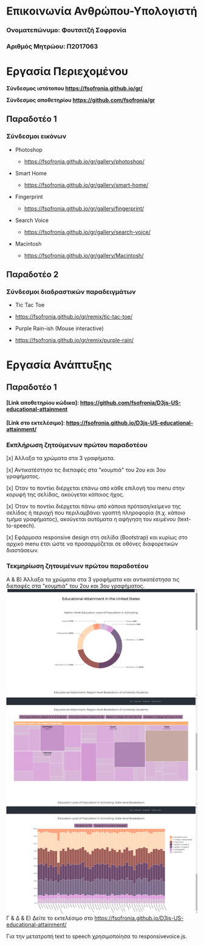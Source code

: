 # Επικοινωνία Ανθρώπου-Υπολογιστή
### Ονοματεπώνυμο: Φουτσιτζή Σοφρονία
### Αριθμός Μητρώου: Π2017063

# Εργασία Περιεχομένου 

**Σύνδεσμος ιστότοπου https://fsofronia.github.io/gr/**

**Σύνδεσμος αποθετηρίου https://github.com/fsofronia/gr**

## Παραδοτέο 1
### Σύνδεσμοι εικόνων

* Photoshop

  * https://fsofronia.github.io/gr/gallery/photoshop/

* Smart Home

  * https://fsofronia.github.io/gr/gallery/smart-home/

* Fingerprint

  * https://fsofronia.github.io/gr/gallery/fingerprint/

* Search Voice

  * https://fsofronia.github.io/gr/gallery/search-voice/

* Macintosh

  * https://fsofronia.github.io/gr/gallery/Macintosh/
  
  
## Παραδοτέο 2
### Σύνδεσμοι διαδραστικών παραδειγμάτων

* Tic Tac Toe

 * https://fsofronia.github.io/gr/remix/tic-tac-toe/
 
* Purple Rain-ish (Mouse interactive)

 * https://fsofronia.github.io/gr/remix/purple-rain/


# Εργασία Ανάπτυξης 
## Παραδοτέο 1 

#### [Link αποθετηρίου κώδικα]: https://github.com/fsofronia/D3js-US-educational-attainment
#### [Link στο εκτελέσιμο]: https://fsofronia.github.io/D3js-US-educational-attainment/

### Εκπλήρωση ζητούμενων πρώτου παραδοτέου

[x] Άλλαξα τα χρώματα στα 3 γραφήματα.

[x] Αντικατέστησα τις διεπαφές στα "κουμπιά" του 2ου και 3ου γραφήματος.

[x] Όταν το ποντίκι διέρχεται επάνω από κάθε επιλογή του menu στην κορυφή της σελίδας, ακούγεται κάποιος ήχος.

[x] Όταν το ποντίκι διέρχεται πάνω από κάποια πρόταση/κείμενο της σελίδας ή περιοχή που περιλαμβάνει γραπτή πληροφορία (π.χ. κάποιο τμήμα     γραφήματος), ακούγεται αυτόματα η αφήγηση του κειμένου (text-to-speech).

[x] Εφάρμοσα responsive design στη σελίδα (Bootstrap) και κυρίως στο αρχικό menu έτσι ώστε να προσαρμόζεται σε οθόνες διαφορετικών διαστάσεων.

### Τεκμηρίωση ζητουμένων πρώτου παραδοτέου

Α & B) Άλλαξα τα χρώματα στα 3 γραφήματα και αντικατέστησα τις διεπαφές στα "κουμπιά" του 2ου και 3ου γραφήματος.
![Screenshot](image1.png)
![Screenshot](image2.png)
![Screenshot](image3.png)
Γ & Δ & Ε) Δείτε το εκτελέσιμο στο https://fsofronia.github.io/D3js-US-educational-attainment/

Για την μετατροπή text to speech χρησιμοποίησα το responsivevoice.js.
